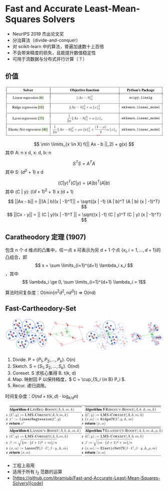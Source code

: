 # Fast and Accurate Least-Mean-Squares Solvers


* NeurIPS 2019 杰出论文奖
* 分治算法（divide-and-conquer）
* 对 scikit-learn 中的算法，普遍加速数十上百倍
* 不会带来精度的损失，且能提升数值稳定性
* 可用于流数据与分布式并行计算（？）


## 价值


![LMS solvers](LMS-solvers.png)

$$ \min \limits_{x \in X} f(|| Ax - b ||_2) + g(x) $$
其中 A: n x d, x: d, b: n


$$ S^TS = A^TA $$
其中 S: ($d^2$ + 1) x d


$$ (C | y)^T (C | y) = (A | b)^T (A | b) $$
其中 (C | y): ($(d + 1)^2$ + 1) x (d + 1)

$$ ||Ax - b|| = ||(A | b)(x | -1)^T|| = \sqrt{(x | -1) (A | b)^T (A | b) (x | -1)^T} $$
$$ ||Cx - y|| = || (C | y)(x | -1)^T || = \sqrt{(x | -1) (C | y)^T (C | y) (x | -1)^T} $$


## Caratheodory 定理 (1907)

包含 n 个 d 维点的凸集中，任一点 x 可表示为另 d + 1 个点 {$x_i, i = 1, \dots, d+1$}的凸组合，即 $$ x = \sum \limits_{i=1}^{d+1} \lambda_i x_i $$，其中 $$ \lambda_i \ge 0, \sum \limits_{i=1}^{d+1} \lambda_i = 1$$

算法时间复杂度：O(min{$n^2 d^2, n d^3$}) => O(nd)


## Fast-Cartheodory-Set

![Fast Catheodory Set](fast-catheodory-set.png)

1. Divide. P = {$P_1, P_2, \dots, P_k$}. O(n)
2. Sketch. S = {$S_1, S_2, \dots, S_k$}. O(nd)
3. Coreset. S 求核心集得 B. t(k, d)
4. Map. 映射回 P 以保持精度，$ C = \cup_{S_i \in B} P_i $.
5. Recur. 递归调用。

时间复杂度：$O(nd + t(k, d) \cdot \log_{k/d} n)$


![boost LMS solvers](boost-LMS-solvers.png)

* 工程上易用
* 适用于所有 $l_2$ 范数的运算
* [https://github.com/ibramjub/Fast-and-Accurate-Least-Mean-Squares-Solvers][code]

[code]: <https://github.com/ibramjub/Fast-and-Accurate-Least-Mean-Squares-Solvers> "代码"
